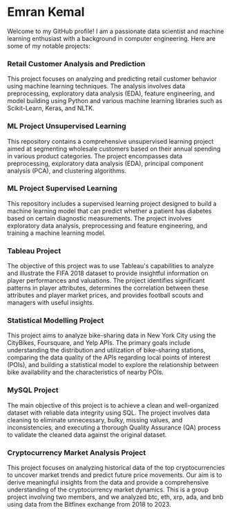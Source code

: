 # Emran Kemal

Welcome to my GitHub profile! I am a passionate data scientist and machine learning enthusiast with a background in computer engineering. Here are some of my notable projects:

### Retail Customer Analysis and Prediction

This project focuses on analyzing and predicting retail customer behavior using machine learning techniques. The analysis involves data preprocessing, exploratory data analysis (EDA), feature engineering, and model building using Python and various machine learning libraries such as Scikit-Learn, Keras, and NLTK.

### ML Project Unsupervised Learning

This repository contains a comprehensive unsupervised learning project aimed at segmenting wholesale customers based on their annual spending in various product categories. The project encompasses data preprocessing, exploratory data analysis (EDA), principal component analysis (PCA), and clustering algorithms.

### ML Project Supervised Learning

This repository includes a supervised learning project designed to build a machine learning model that can predict whether a patient has diabetes based on certain diagnostic measurements. The project involves exploratory data analysis, preprocessing and feature engineering, and training a machine learning model.

### Tableau Project

The objective of this project was to use Tableau's capabilities to analyze and illustrate the FIFA 2018 dataset to provide insightful information on player performances and valuations. The project identifies significant patterns in player attributes, determines the correlation between these attributes and player market prices, and provides football scouts and managers with useful insights.

### Statistical Modelling Project

This project aims to analyze bike-sharing data in New York City using the CityBikes, Foursquare, and Yelp APIs. The primary goals include understanding the distribution and utilization of bike-sharing stations, comparing the data quality of the APIs regarding local points of interest (POIs), and building a statistical model to explore the relationship between bike availability and the characteristics of nearby POIs.

### MySQL Project

The main objective of this project is to achieve a clean and well-organized dataset with reliable data integrity using SQL. The project involves data cleaning to eliminate unnecessary, bulky, missing values, and inconsistencies, and executing a thorough Quality Assurance (QA) process to validate the cleaned data against the original dataset.

### Cryptocurrency Market Analysis Project

This project focuses on analyzing historical data of the top cryptocurrencies to uncover market trends and predict future price movements. Our aim is to derive meaningful insights from the data and provide a comprehensive understanding of the cryptocurrency market dynamics. This is a group project involving two members, and we analyzed btc, eth, xrp, ada, and bnb using data from the Bitfinex exchange from 2018 to 2023.

